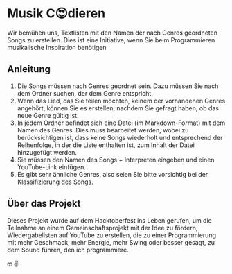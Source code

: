 # Musik C:heart_eyes:dieren

Wir bemühen uns, Textlisten mit den Namen der nach Genres geordneten Songs zu erstellen. Dies ist eine Initiative, wenn Sie beim Programmieren musikalische Inspiration benötigen

## Anleitung

1.	Die Songs müssen nach Genres geordnet sein. Dazu müssen Sie nach dem Ordner suchen, der dem Genre entspricht.
2.	Wenn das Lied, das Sie teilen möchten, keinem der vorhandenen Genres angehört, können Sie es erstellen, nachdem Sie gefragt haben, ob das neue Genre gültig ist.
3.	In jedem Ordner befindet sich eine Datei (im Markdown-Format) mit dem Namen des Genres. Dies muss bearbeitet werden, wobei zu berücksichtigen ist, dass keine Songs wiederholt und entsprechend der Reihenfolge, in der die Liste enthalten ist, zum Inhalt der Datei hinzugefügt werden.
4.	Sie müssen den Namen des Songs + Interpreten eingeben und einen YouTube-Link einfügen.
5.	Es gibt sehr ähnliche Genres, also seien Sie bitte vorsichtig bei der Klassifizierung des Songs.

## Über das Projekt

Dieses Projekt wurde auf dem Hacktoberfest ins Leben gerufen, um die Teilnahme an einem Gemeinschaftsprojekt mit der Idee zu fördern, Wiedergabelisten auf YouTube zu erstellen, die zu einer Programmierung mit mehr Geschmack, mehr Energie, mehr Swing oder besser gesagt, zu dem Sound führen, den ich programmiere.

:nerd_face: :v:
